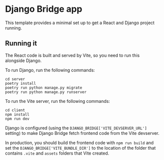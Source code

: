 # Django Bridge app

This template provides a minimal set up to get a React and Django project running.

## Running it

The React code is built and served by Vite, so you need to run this alongside Django.

To run Django, run the following commands:

```
cd server
poetry install
poetry run python manage.py migrate
poetry run python manage.py runserver
```

To run the Vite server, run the following commands:

```
cd client
npm install
npm run dev
```

Django is configured (using the `DJANGO_BRIDGE['VITE_DEVSERVER_URL']` setting) to make Django Bridge fetch frontend code from the Vite devserver.

In production, you should build the frontend code with `npm run build` and set the `DJANGO_BRIDGE['VITE_BUNDLE_DIR']` to the location of the folder that contains `.vite` and `assets` folders that Vite created.
